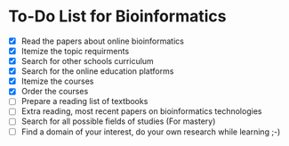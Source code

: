 # To-Do List for Bioinformatics

- [x] Read the papers about online bioinformatics
- [x] Itemize the topic requirments
- [x] Search for other schools curriculum
- [x] Search for the online education platforms
- [x] Itemize the courses
- [x] Order the courses
- [ ] Prepare a reading list of textbooks
- [ ] Extra reading, most recent papers on bioinformatics technologies
- [ ] Search for all possible fields of studies (For mastery)
- [ ] Find a domain of your interest, do your own research while learning ;-)
